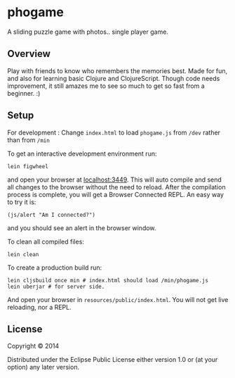 # phogame

A sliding puzzle game with photos.. single player game.

## Overview

Play with friends to know who remembers the memories best.
Made for fun, and also for learning basic Clojure and ClojureScript.
Though code needs improvement, it still amazes me to see so much to get 
so fast from a beginner. :)

## Setup
For development :
Change `index.html` to load `phogame.js` from `/dev` rather than from `/min`

To get an interactive development environment run:

    lein figwheel

and open your browser at [localhost:3449](http://localhost:3449/).
This will auto compile and send all changes to the browser without the
need to reload. After the compilation process is complete, you will
get a Browser Connected REPL. An easy way to try it is:

    (js/alert "Am I connected?")

and you should see an alert in the browser window.

To clean all compiled files:

    lein clean

To create a production build run:

    lein cljsbuild once min # index.html should load /min/phogame.js
    lein uberjar # for server side.

And open your browser in `resources/public/index.html`. You will not
get live reloading, nor a REPL. 

## License

Copyright © 2014 

Distributed under the Eclipse Public License either version 1.0 or (at your option) any later version.
